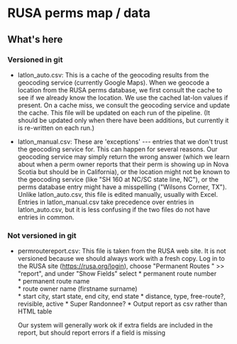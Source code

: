 # RUSA perms map / data  # 

## What's here ##

### Versioned in git ###

* latlon_auto.csv:  This is a cache of the geocoding results
  from the geocoding service (currently Google Maps).  When we 
  geocode a location from the RUSA perms database, we first consult
  the cache to see if we already know the location. We use the 
  cached lat-lon values if present.  On a cache miss, we consult 
  the geocoding service and update the cache.  This file will be 
  updated on each run of the pipeline.  (It should be updated only 
  when there have been additions, but currently it is re-written 
  on each run.)

* latlon_manual.csv:  These are 'exceptions' --- entries that we 
  don't trust the geocoding service for.  This can happen for several 
  reasons.  Our geocoding service may simply return the wrong answer 
  (which we learn about when a perm owner reports that their perm is 
  showing up in Nova Scotia but should be in California), or the location 
  might not be known to the geocoding service (like "SH 160 at NC/SC
  state line, NC"), or the perms database entry might have a
  misspelling  ("Wilsons Corner, TX").  Unlike latlon_auto.csv, this 
  file is edited manually, usually with Excel.  Entries in
  latlon_manual.csv take precedence over entries in latlon_auto.csv,
  but it is less confusing if the two files do not have entries in
  common. 

### Not versioned in git ###

* permroutereport.csv:  This file is taken from the RUSA web site. 
  It is not versioned because we should always work with a fresh
  copy. Log in to the RUSA site (https://rusa.org/login), choose 
  "Permanent Routes " >> "report", and under "Show Fields" select
      * permanent route number  
      * permanent route name    
      * route owner name (firstname surname)  
      * start city, start state, end city, end state 
      * distance, type, free-route?, revisible, active
      * Super Randonnee?
      * Output report as csv rather than HTML table
 
  Our system will generally work ok if extra fields are included in
  the report, but should report errors if a field is missing 


   